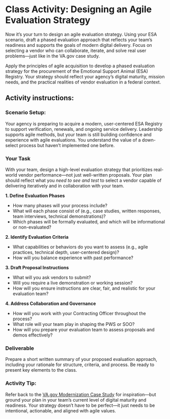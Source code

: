 # Class Activity: Designing an Agile Evaluation Strategy

Now it’s your turn to design an agile evaluation strategy. Using your ESA scenario, draft a phased evaluation approach that reflects your team’s readiness and supports the goals of modern digital delivery. Focus on selecting a vendor who can collaborate, iterate, and solve real user problems—just like in the VA.gov case study.

Apply the principles of agile acquisition to develop a phased evaluation strategy for the procurement of the Emotional Support Animal (ESA) Registry. Your strategy should reflect your agency’s digital maturity, mission needs, and the practical realities of vendor evaluation in a federal context.

## Activity instructions:

### Scenario Setup: 
Your agency is preparing to acquire a modern, user-centered ESA Registry to support verification, renewals, and ongoing service delivery. Leadership supports agile methods, but your team is still building confidence and experience with agile evaluations. You understand the value of a down-select process but haven’t implemented one before.

### Your Task 
With your team, design a high-level evaluation strategy that prioritizes real-world vendor performance—not just well-written proposals. Your plan should reflect what you *need to see and test* to select a vendor capable of delivering iteratively and in collaboration with your team.

**1. Define Evaluation Phases**

* How many phases will your process include?  
* What will each phase consist of (e.g., case studies, written responses, team interviews, technical demonstrations)?  
* Which phases will be formally evaluated, and which will be informational or non-evaluated?

**2. Identify Evaluation Criteria**

* What capabilities or behaviors do you want to assess (e.g., agile practices, technical depth, user-centered design)?  
* How will you balance experience with past performance?

**3. Draft Proposal Instructions**

* What will you ask vendors to submit?  
* Will you require a live demonstration or working session?  
* How will you ensure instructions are clear, fair, and realistic for your evaluation team?

**4. Address Collaboration and Governance**

* How will you work with your Contracting Officer throughout the process?  
* What role will your team play in shaping the PWS or SOO?  
* How will you prepare your evaluation team to assess proposals and demos effectively?

### Deliverable

Prepare a short written summary of your proposed evaluation approach, including your rationale for structure, criteria, and process. Be ready to present key elements to the class.

### Activity Tip:  
Refer back to the [VA.gov Modernization Case Study](https://github.com/usds/ditap-curriculum-update/blob/main/3_Curriculum/3C_DITAP-Adaptation-Curriculum/3C.1_DITAP-Product-Thinking-And-Acquistions-Curriculum/Module%203/Artifact%3A%20VA.gov%20Modernization%20Case%20Study.md) for inspiration—but ground your plan in your team’s current level of digital maturity and readiness. Your strategy doesn’t have to be perfect—it just needs to be intentional, actionable, and aligned with agile values.
